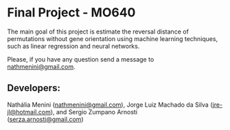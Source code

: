 # Final Project - MO640

The main goal of this project is estimate the reversal distance of permutations without gene orientation using machine learning techniques, such as linear regression and neural networks.

Please, if you have any question send a message to nathmenini@gmail.com.

## Developers:
Nathália Menini (nathmenini@gmail.com), Jorge Luiz Machado da Silva (jre-jl@hotmail.com), and Sergio Zumpano Arnosti  
(serza.arnosti@gmail.com)
